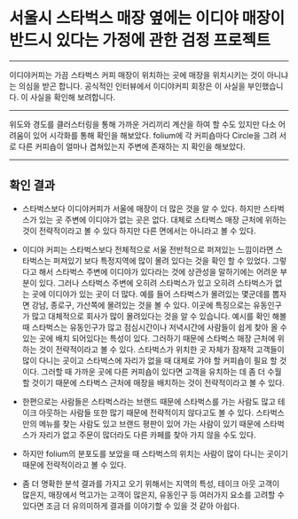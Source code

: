 # 서울시 스타벅스 매장 옆에는 이디야 매장이 반드시 있다는 가정에 관한 검정 프로젝트

---

이디야커피는 가끔 스타벅스 커피 매장이 위치하는 곳에 매장을 위치시키는 것이 아니냐는 의심을 받곤 합니다.
공식적인 인터뷰에서 이디야커피 회장은 이 사실을 부인했습니다.
이 사실을 확인해 보려합니다.

---

위도와 경도를 클러스터링을 통해 가까운 거리끼리 계산을 하여 할 수도 있지만 다소 어려움이 있어 시각화를 통해 확인을 해보았다. 
folium에 각 커피숍마다 Circle을 그려 서로 다른 커피숍이 얼마나 겹쳐있는지 주변에 존재하는 지 확인을 해보았다.

---

## **확인 결과**
- 스타벅스보다 이디야커피가 서울에 매장이 더 많은 것을 알 수 있다. 하지만 스타벅스가 있는 곳 주변에 이디야가 없는 곳은 없다.
대체로 스타벅스 매장 근처에 위하는 것이 전략적이라고 볼 수 있다 하지만 다른 면에서는 아니라고 볼 수 있다.

- 이디야 커피는 스타벅스보다 전체적으로 서울 전반적으로 퍼져있는 느낌이라면 스타벅스는 퍼져있기 보다 특정지역에 많이 몰려 있다는 것을 확인 할 수 있었다. 그렇다고 해서 스타벅스 주변에 이디야가 있다라는 것에 상관성을 말하기에는 어려운 부분이 있다. 
그러나 스타벅스 주변에 오히려 스타벅스가 있고 오히려 스타벅스가 없는 곳에 이디야가 있는 곳이 더 많다.
예를 들어 스타벅스가 몰려있는 몇군데를 뽑자면 강남, 종로구, 가산쪽에 몰려있는 것을 볼 수 있다. 이곳에 특징으로는 유동인구가 많고 대체적으로 회사가 많이 몰려있다는 것을 알 수 있습니다.
예시를 확인 해볼 때 스타벅스는 유동인구가 많고 점심시간이나 저녁시간에 사람들이 쉽게 찾아 올 수 있는 곳에 배치 되어있다는 특성이 있다. 
그러하기 때문에 스타벅스 매장 근처에 위하는 것이 전략적이라고 볼 수 있다.
스타벅스가 위치한 곳 자체가 잠재적 고객들이 많이 다니는 곳이고 스타벅스에 자리가 없을 때 대체로 가야 할 커피숍이 필요 할 것이다. 그러할 때 가까운 곳에 다른 커피숍이 있다면 고객을 유치하는 데 좀 더 수월 할 것이기 때문에 스타벅스 근처에 매장을 배치하는 것이 전략적이라고 볼 수 있다.

- 한편으로는 사람들은 스타벅스라는 브랜드 때문에 스타벅스를 가는 사람도 많고 테이크 아웃하는 사람들 또한 많기 때문에 전략적이지 않다고도 볼 수 있다. 스타벅스만의 메뉴를 찾는 사람도 있고 브랜드 평판이 있어 가는 사람이 있기 때문에 스타벅스가 자리가 없고 주문이 많더라도 다른 카페를 찾아 가지 않을 수도 있다. 

- 하지만 folium의 분포도를 보았을 때 스타벅스의 위치는 사람이 많이 다니는 곳이기 때문에 전략적이라고 볼 수 있다. 


- 좀 더 명확한 분석 결과를 가지고 오기 위해서는 지역의 특성, 테이크 아웃 고객이 많은지, 매장에서 먹고가는 고객이 많은지, 유동인구 등 여러가지 요소를 고려할 수 있다면 조금 더 유의미하게 결과를 이야기할 수 있을 것 같아 아쉽다.
